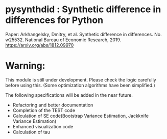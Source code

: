 # pysynthdid : Synthetic difference in differences for Python

Paper: 
Arkhangelsky, Dmitry, et al. Synthetic difference in differences. No. w25532. National Bureau of Economic Research, 2019. https://arxiv.org/abs/1812.09970

# Warning:
This module is still under development. Please check the logic carefully before using this. (Some optimization algorithms have been simplified.)

The following specifications will be added in the near future.
- Refactoring and better documentation
- Completion of the TEST code
- Calculation of SE code(Bootstrap Variance Estimation, Jackknife Variance Estimation)
- Enhanced visualization code
- Calculation of tau
